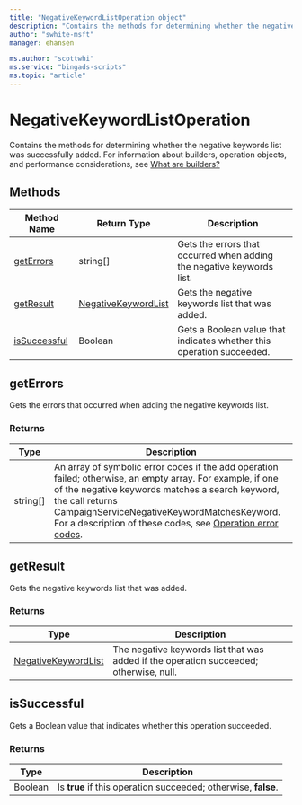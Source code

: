 ```yaml
---
title: "NegativeKeywordListOperation object"
description: "Contains the methods for determining whether the negative keyword list was successfully added."
author: "swhite-msft"
manager: ehansen

ms.author: "scottwhi"
ms.service: "bingads-scripts"
ms.topic: "article"
---
```


# NegativeKeywordListOperation

Contains the methods for determining whether the negative keywords list was successfully added. For information about builders, operation objects, and performance considerations, see [What are builders?](../concepts/builders.md)


## Methods

|Method Name|Return Type|Description|
|-|-|-
[getErrors](#geterrors)|string[]|Gets the errors that occurred when adding the negative keywords list.
[getResult](#getresult)|[NegativeKeywordList](./NegativeKeywordList.md)|Gets the negative keywords list that was added.
[isSuccessful](#issuccessful)|Boolean|Gets a Boolean value that indicates whether this operation succeeded.

## <a name="geterrors"></a>getErrors

Gets the errors that occurred when adding the negative keywords list.

### Returns

|Type|Description|
|-|-
string[]|An array of symbolic error codes if the add operation failed; otherwise, an empty array. For example, if one of the negative keywords matches a search keyword, the call returns CampaignServiceNegativeKeywordMatchesKeyword. For a description of these codes, see [Operation error codes](/advertising/guides/operation-error-codes).

## <a name="getresult"></a>getResult

Gets the negative keywords list that was added.

### Returns

|Type|Description|
|-|-
[NegativeKeywordList](./NegativeKeywordList.md)|The negative keywords list that was added if the operation succeeded; otherwise, null.

## <a name="issuccessful"></a>isSuccessful

Gets a Boolean value that indicates whether this operation succeeded.

### Returns

|Type|Description|
|-|-
Boolean|Is **true** if this operation succeeded; otherwise, **false**.

